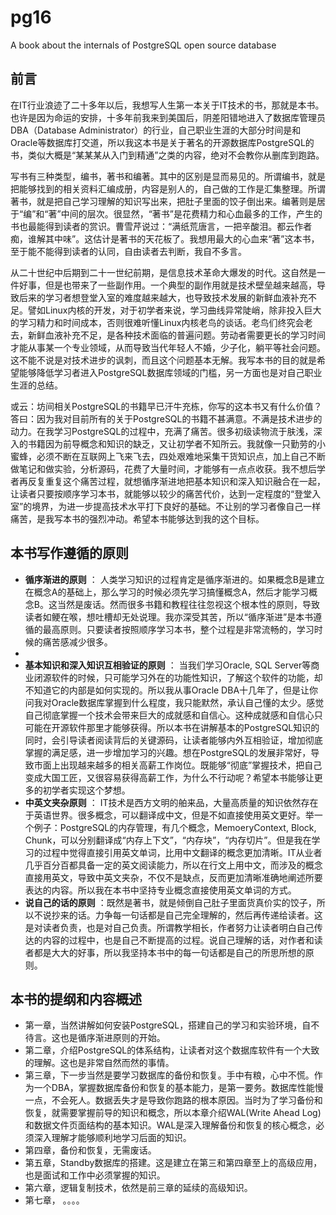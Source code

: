 # pg16
A book about the internals of PostgreSQL open source database

## 前言

在IT行业浪迹了二十多年以后，我想写人生第一本关于IT技术的书，那就是本书。也许是因为命运的安排，十多年前我来到美国后，阴差阳错地进入了数据库管理员DBA（Database Administrator）的行业，自己职业生涯的大部分时间是和Oracle等数据库打交道，所以我这本书是关于著名的开源数据库PostgreSQL的书，类似大概是“某某某从入门到精通”之类的内容，绝对不会教你从删库到跑路。

写书有三种类型，编书，著书和编著。其中的区别是显而易见的。所谓编书，就是把能够找到的相关资料汇编成册，内容是别人的，自己做的工作是汇集整理。所谓著书，就是把自己学习理解的知识写出来，把肚子里面的饺子倒出来。编著则是居于“编”和“著”中间的层次。很显然，“著书”是花费精力和心血最多的工作，产生的书也最能得到读者的赏识。曹雪芹说过：“满纸荒唐言，一把辛酸泪。都云作者痴，谁解其中味”。这估计是著书的天花板了。我想用最大的心血来“著”这本书，至于能不能得到读者的认同，自由读者去判断，我自不多言。

从二十世纪中后期到二十一世纪前期，是信息技术革命大爆发的时代。这自然是一件好事，但是也带来了一些副作用。一个典型的副作用就是技术壁垒越来越高，导致后来的学习者想登堂入室的难度越来越大，也导致技术发展的新鲜血液补充不足。譬如Linux内核的开发，对于初学者来说，学习曲线异常陡峭，除非投入巨大的学习精力和时间成本，否则很难听懂Linux内核老鸟的谈话。老鸟们终究会老去，新鲜血液补充不足，是各种技术面临的普遍问题。劳动者需要更长的学习时间才能从事某一个专业领域，从而导致当代年轻人不婚，少子化，躺平等社会问题。这不能不说是对技术进步的讽刺，而且这个问题基本无解。我写本书的目的就是希望能够降低学习者进入PostgreSQL数据库领域的门槛，另一方面也是对自己职业生涯的总结。

或云：坊间相关PostgreSQL的书籍早已汗牛充栋，你写的这本书又有什么价值？答曰：因为我对目前所有的关于PostgreSQL的书籍不甚满意。不满是技术进步的动力。在我学习PostgreSQL的过程中，充满了痛苦。很多初级读物流于肤浅，深入的书籍因为前导概念和知识的缺乏，又让初学者不知所云。我就像一只勤劳的小蜜蜂，必须不断在互联网上飞来飞去，四处艰难地采集干货知识点，加上自己不断做笔记和做实验，分析源码，花费了大量时间，才能够有一点点收获。我不想后学者再反复重复这个痛苦过程，就想循序渐进地把基本知识和深入知识融合在一起，让读者只要按顺序学习本书，就能够以较少的痛苦代价，达到一定程度的“登堂入室”的境界，为进一步提高技术水平打下良好的基础。不让别的学习者像自己一样痛苦，是我写本书的强烈冲动。希望本书能够达到我的这个目标。

## 本书写作遵循的原则
- **循序渐进的原则** ： 人类学习知识的过程肯定是循序渐进的。如果概念B是建立在概念A的基础上，那么学习的时候必须先学习搞懂概念A，然后才能学习概念B。这当然是废话。然而很多书籍和教程往往忽视这个根本性的原则，导致读者如鲠在喉，想吐槽却无处说理。我亦深受其苦，所以“循序渐进”是本书遵循的最高原则。只要读者按照顺序学习本书，整个过程是非常流畅的，学习时候的痛苦感减少很多。
- 
- **基本知识和深入知识互相验证的原则** ： 当我们学习Oracle, SQL Server等商业闭源软件的时候，只可能学习外在的功能性知识，了解这个软件的功能，却不知道它的内部是如何实现的。所以我从事Oracle DBA十几年了，但是让你问我对Oracle数据库掌握到什么程度，我只能默然，承认自己懂的太少。感觉自己彻底掌握一个技术会带来巨大的成就感和自信心。这种成就感和自信心只可能在开源软件那里才能够获得。所以本书在讲解基本的PostgreSQL知识的同时，会引导读者阅读背后的关键源码，让读者能够内外互相验证，增加彻底掌握的满足感，进一步增加学习的兴趣。想在PostgreSQL的发展非常好，导致市面上出现越来越多的相关高薪工作岗位。既能够“彻底”掌握技术，把自己变成大国工匠，又很容易获得高薪工作，为什么不行动呢？希望本书能够让更多的初学者实现这个梦想。
- **中英文夹杂原则** ： IT技术是西方文明的舶来品，大量高质量的知识依然存在于英语世界。很多概念，可以翻译成中文，但是不如直接使用英文更好。举一个例子：PostgreSQL的内存管理，有几个概念，MemoeryContext, Block, Chunk，可以分别翻译成“内存上下文”，“内存块”，“内存切片”。但是我在学习的过程中觉得直接引用英文单词，比用中文翻译的概念更加清晰。IT从业者几乎百分百都具备一定的英文阅读能力，所以在行文上用中文，而涉及的概念直接用英文，导致中英文夹杂，不仅不是缺点，反而更加清晰准确地阐述所要表达的内容。所以我在本书中坚持专业概念直接使用英文单词的方式。
- **说自己的话的原则** ：既然是著书，就是倾倒自己肚子里面货真价实的饺子，所以不说抄来的话。力争每一句话都是自己完全理解的，然后再传递给读者。这是对读者负责，也是对自己负责。所谓教学相长，作者努力让读者明白自己传达的内容的过程中，也是自己不断提高的过程。说自己理解的话，对作者和读者都是大大的好事，所以我坚持本书中的每一句话都是自己的所思所想的原则。

## 本书的提纲和内容概述
- 第一章，当然讲解如何安装PostgreSQL，搭建自己的学习和实验环境，自不待言。这也是循序渐进原则的开始。
- 第二章，介绍PostgreSQL的体系结构，让读者对这个数据库软件有一个大致的理解。这也是非常自然而然的事情。
- 第三章，下一步当然是要学习数据库的备份和恢复。手中有粮，心中不慌。作为一个DBA，掌握数据库备份和恢复的基本能力，是第一要务。数据库性能慢一点，不会死人。数据丢失才是导致你跑路的根本原因。当时为了学习备份和恢复，就需要掌握前导的知识和概念，所以本章介绍WAL(Write Ahead Log)和数据文件页面结构的基本知识。WAL是深入理解备份和恢复的核心概念，必须深入理解才能够顺利地学习后面的知识。
- 第四章，备份和恢复，无需废话。
- 第五章，Standby数据库的搭建。这是建立在第三和第四章至上的高级应用，也是面试和工作中必须掌握的知识。
- 第六章，逻辑复制技术，依然是前三章的延续的高级知识。
- 第七章， 。。。。





